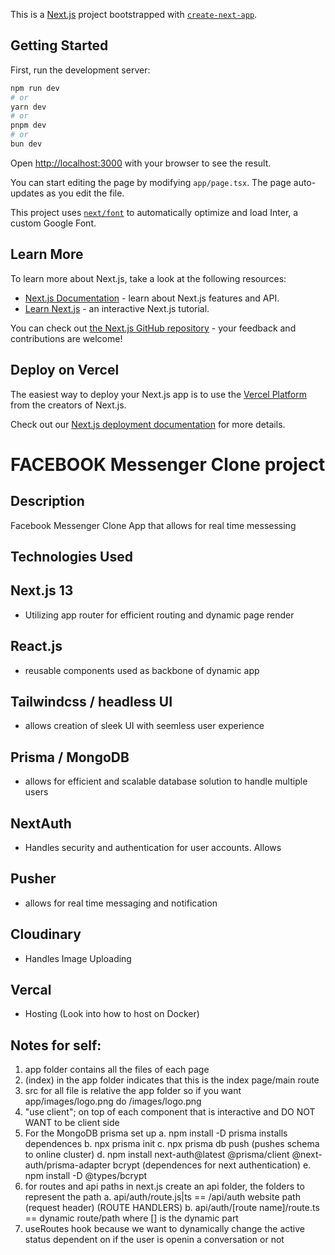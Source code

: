 This is a [Next.js](https://nextjs.org/) project bootstrapped with [`create-next-app`](https://github.com/vercel/next.js/tree/canary/packages/create-next-app).

## Getting Started

First, run the development server:

```bash
npm run dev
# or
yarn dev
# or
pnpm dev
# or
bun dev
```

Open [http://localhost:3000](http://localhost:3000) with your browser to see the result.

You can start editing the page by modifying `app/page.tsx`. The page auto-updates as you edit the file.

This project uses [`next/font`](https://nextjs.org/docs/basic-features/font-optimization) to automatically optimize and load Inter, a custom Google Font.

## Learn More

To learn more about Next.js, take a look at the following resources:

- [Next.js Documentation](https://nextjs.org/docs) - learn about Next.js features and API.
- [Learn Next.js](https://nextjs.org/learn) - an interactive Next.js tutorial.

You can check out [the Next.js GitHub repository](https://github.com/vercel/next.js/) - your feedback and contributions are welcome!

## Deploy on Vercel

The easiest way to deploy your Next.js app is to use the [Vercel Platform](https://vercel.com/new?utm_medium=default-template&filter=next.js&utm_source=create-next-app&utm_campaign=create-next-app-readme) from the creators of Next.js.

Check out our [Next.js deployment documentation](https://nextjs.org/docs/deployment) for more details.

# FACEBOOK Messenger Clone project

## Description

Facebook Messenger Clone App that allows for real time messessing

## Technologies Used

## Next.js 13

- Utilizing app router for efficient routing and dynamic page render

## React.js

- reusable components used as backbone of dynamic app

## Tailwindcss / headless UI

- allows creation of sleek UI with seemless user experience

## Prisma / MongoDB

- allows for efficient and scalable database solution to handle multiple users

## NextAuth

- Handles security and authentication for user accounts. Allows

## Pusher

- allows for real time messaging and notification

## Cloudinary

- Handles Image Uploading

## Vercal

- Hosting (Look into how to host on Docker)

## Notes for self:

1. app folder contains all the files of each page
2. (index) in the app folder indicates that this is the index page/main route
3. src for all file is relative the app folder so if you want app/images/logo.png do /images/logo.png
4. "use client"; on top of each component that is interactive and DO NOT WANT to be client side
5. For the MongoDB prisma set up
   a. npm install -D prisma installs dependences
   b. npx prisma init
   c. npx prisma db push (pushes schema to online cluster)
   d. npm install next-auth@latest @prisma/client @next-auth/prisma-adapter bcrypt (dependences for next authentication)
   e. npm install -D @types/bcrypt
6. for routes and api paths in next.js create an api folder, the folders to represent the path
   a. api/auth/route.js|ts == /api/auth website path (request header) (ROUTE HANDLERS)
   b. api/auth/[route name]/route.ts == dynamic route/path where [] is the dynamic part
7. useRoutes hook because we want to dynamically change the active status dependent on if the user is openin a conversation or not
